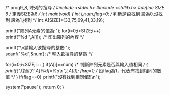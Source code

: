 /* prog9_8, 陣列的搜尋 */
#include <stdio.h>
#include <stdlib.h>
#define SIZE 6		/* 定義SIZE為6 */
int main(void)
{
   int i,num,flag=0; /* 判斷是否找到 設為0,沒找到    設為1,找到  */
   int A[SIZE]={33,75,69,41,33,19};
		
   printf("陣列A元素的值為:");
   for(i=0;i<SIZE;i++)			
      printf("%d ",A[i]); 			/* 印出陣列的內容 */
   
   printf("\n請輸入欲搜尋的整數:");		
   scanf("%d",&num); 				/* 輸入欲搜尋的整數 */
   
   for(i=0;i<SIZE;i++)
      if(A[i]==num)	/* 判斷陣列元素是否與輸入值相同 */
      {
         printf("找到了! A[%d]=%d\n",i,A[i]);
         flag=1;		/* 設flag為1，代表有找到相同的數值 */
      }
   if(flag==0)
      printf("沒有找到相同值!!\n");
   
   system("pause");
   return 0;
}

